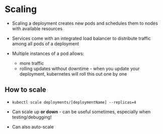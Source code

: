 # Scaling

* Scaling a deployment creates new pods and schedules them to nodes with available resources


* Services come with an integrated load balancer to distribute traffic among all pods of a deployment

* Multiple instances of a pod allows:
  - more traffic
  - rolling updates without downtime - when you update your deployment, kubernetes will roll this out one by one


## How to scale

* `kubectl scale deployments/[deploymentName] --replicas=4`
* Can scale up **or down** - can be useful sometimes, especially when testing/debugging!

* Can also auto-scale
